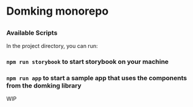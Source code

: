 # Domking monorepo

##

### Available Scripts

In the project directory, you can run:

### `npm run storybook` to start storybook on your machine
### `npm run app` to start a sample app that uses the components from the domking library

WIP